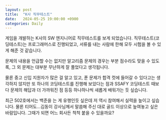 ```yaml
---
layout: post
title:  "K사 직무테스트"
date:   2024-05-25 19:00:00 +0900
categories: Daily
---
```

게임을 개발하는 K사의 SW 엔지니어로 직무테스트를 보게 되었습니다.
직무테스트(코딩테스트)는 프로그래머스로 진행되었고,
서류를 내는 사람에 한해 모두 시험을 볼 수 있게 해준 것 같습니다.

문제의 내용을 언급할 수는 없지만
알고리즘 문제의 경우는 부분 점수라도 맞을 수 있도록,
그 외 문제는 대부분 무난하게 잘 풀었다고 생각됩니다.

물론 중고 신입 지원자가 많은 걸 알고 있고,
푼 문제가 합격 컷에 들어갈 수 있다고는 생각하지 않지만
또 하나의 코딩테스트를 진행해 보았다는 점과
SSAFY 코딩테스트 때보다 문제의 해답과 더 가까워진 점 등등
하나하나씩 새롭게 배워가는 듯 싶습니다.

최근 502호에서는 백준을 는 게 유행인듯 싶은데
저 역시 참여해서 실력을 높이고 싶습니다.
물론 티어도...김동이 강사님께서 말씀해 주신 대로
골드 이상으로 높여놓고 싶은 바람입니다.
그때가 되면 어느 회사든 척척 붙을 수 있을까요?
